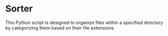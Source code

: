 # Sorter
 This Python script is designed to organize files within a specified directory by categorizing them based on their file extensions.

